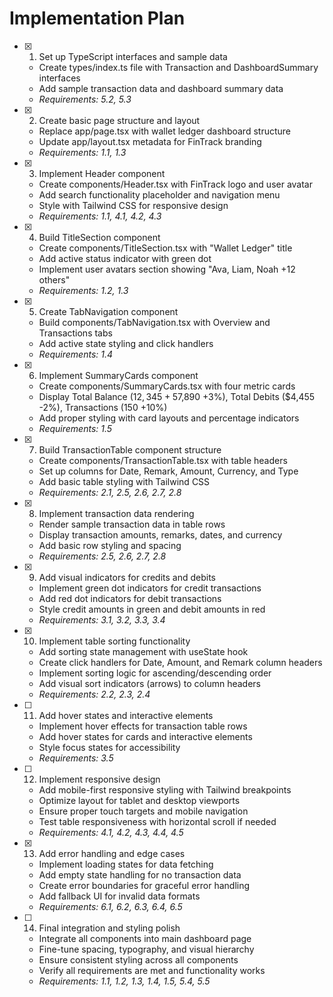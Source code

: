 # Implementation Plan

- [x] 1. Set up TypeScript interfaces and sample data

  - Create types/index.ts file with Transaction and DashboardSummary interfaces
  - Add sample transaction data and dashboard summary data
  - _Requirements: 5.2, 5.3_

- [x] 2. Create basic page structure and layout

  - Replace app/page.tsx with wallet ledger dashboard structure
  - Update app/layout.tsx metadata for FinTrack branding
  - _Requirements: 1.1, 1.3_

- [x] 3. Implement Header component

  - Create components/Header.tsx with FinTrack logo and user avatar
  - Add search functionality placeholder and navigation menu
  - Style with Tailwind CSS for responsive design
  - _Requirements: 1.1, 4.1, 4.2, 4.3_

- [x] 4. Build TitleSection component

  - Create components/TitleSection.tsx with "Wallet Ledger" title
  - Add active status indicator with green dot
  - Implement user avatars section showing "Ava, Liam, Noah +12 others"
  - _Requirements: 1.2, 1.3_

- [x] 5. Create TabNavigation component

  - Build components/TabNavigation.tsx with Overview and Transactions tabs
  - Add active state styling and click handlers
  - _Requirements: 1.4_

- [x] 6. Implement SummaryCards component

  - Create components/SummaryCards.tsx with four metric cards
  - Display Total Balance ($12,345 +5%), Total Credits ($7,890 +3%), Total Debits ($4,455 -2%), Transactions (150 +10%)
  - Add proper styling with card layouts and percentage indicators
  - _Requirements: 1.5_

- [x] 7. Build TransactionTable component structure

  - Create components/TransactionTable.tsx with table headers
  - Set up columns for Date, Remark, Amount, Currency, and Type
  - Add basic table styling with Tailwind CSS
  - _Requirements: 2.1, 2.5, 2.6, 2.7, 2.8_

- [x] 8. Implement transaction data rendering

  - Render sample transaction data in table rows
  - Display transaction amounts, remarks, dates, and currency
  - Add basic row styling and spacing
  - _Requirements: 2.5, 2.6, 2.7, 2.8_

- [x] 9. Add visual indicators for credits and debits

  - Implement green dot indicators for credit transactions
  - Add red dot indicators for debit transactions
  - Style credit amounts in green and debit amounts in red
  - _Requirements: 3.1, 3.2, 3.3, 3.4_

- [x] 10. Implement table sorting functionality

  - Add sorting state management with useState hook
  - Create click handlers for Date, Amount, and Remark column headers
  - Implement sorting logic for ascending/descending order
  - Add visual sort indicators (arrows) to column headers
  - _Requirements: 2.2, 2.3, 2.4_

- [ ] 11. Add hover states and interactive elements

  - Implement hover effects for transaction table rows
  - Add hover states for cards and interactive elements
  - Style focus states for accessibility
  - _Requirements: 3.5_

- [ ] 12. Implement responsive design

  - Add mobile-first responsive styling with Tailwind breakpoints
  - Optimize layout for tablet and desktop viewports
  - Ensure proper touch targets and mobile navigation
  - Test table responsiveness with horizontal scroll if needed
  - _Requirements: 4.1, 4.2, 4.3, 4.4, 4.5_

- [x] 13. Add error handling and edge cases

  - Implement loading states for data fetching
  - Add empty state handling for no transaction data
  - Create error boundaries for graceful error handling
  - Add fallback UI for invalid data formats
  - _Requirements: 6.1, 6.2, 6.3, 6.4, 6.5_

- [ ] 14. Final integration and styling polish
  - Integrate all components into main dashboard page
  - Fine-tune spacing, typography, and visual hierarchy
  - Ensure consistent styling across all components
  - Verify all requirements are met and functionality works
  - _Requirements: 1.1, 1.2, 1.3, 1.4, 1.5, 5.4, 5.5_
